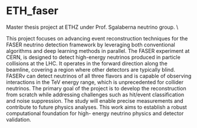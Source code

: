 # ETH_faser
Master thesis project at ETHZ under Prof. Sgalaberna neutrino group. \

This project focuses on advancing event reconstruction techniques for the FASER neutrino
detection framework by leveraging both conventional algorithms and deep learning methods
in parallel. The FASER experiment at CERN, is designed to detect high-energy neutrinos
produced in particle collisions at the LHC. It operates in the forward direction along the
beamline, covering a region where other detectors are typically blind. FASERν can detect
neutrinos of all three flavors and is capable of observing interactions in the TeV energy range,
which is unprecedented for collider neutrinos. The primary goal of the project is to develop
the reconstruction from scratch while addressing challenges such as hit/event classification
and noise suppression. The study will enable precise measurements and contribute to future
physics analyses. This work aims to establish a robust computational foundation for high-
energy neutrino physics and detector validation.